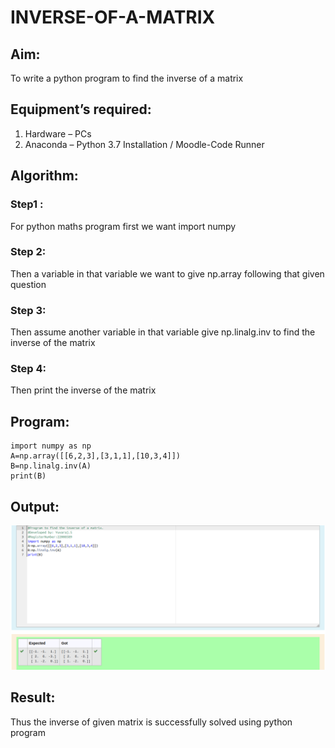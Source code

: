 # INVERSE-OF-A-MATRIX
## Aim:
To write a python program to find the inverse of a matrix
## Equipment’s required:
1. 	Hardware – PCs
2. 	Anaconda – Python 3.7 Installation / Moodle-Code Runner
## Algorithm:
### Step1 :
 For python maths program first we want import numpy
### Step 2: 
Then a variable in that variable we want to give np.array following that given question
### Step 3: 
Then assume another variable in that variable give np.linalg.inv to find the inverse of the matrix
### Step 4: 
Then print the inverse of the matrix
## Program:
```
import numpy as np
A=np.array([[6,2,3],[3,1,1],[10,3,4]])
B=np.linalg.inv(A)
print(B)
```
## Output:
![OUTPUT](./Maths%20ex%203.png)
## Result:
Thus the inverse of given matrix is successfully solved using python program

